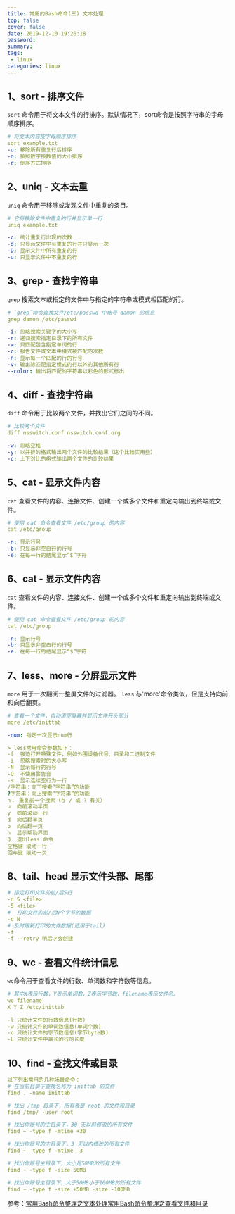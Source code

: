 ```yaml
---
title: 常用的Bash命令(三) 文本处理
top: false
cover: false
date: 2019-12-10 19:26:18
password:
summary:
tags: 
 - linux
categories: linux
---
```


## 1、sort - 排序文件
`sort` 命令用于将文本文件的行排序。默认情况下，sort命令是按照字符串的字母顺序排序。
```yaml
# 将文本内容按字母顺序排序
sort example.txt
-u: 移除所有重复行后排序 
-n: 按照数字按数值的大小排序
-r: 倒序方式排序
```
## 2、uniq - 文本去重
`uniq` 命令用于移除或发现文件中重复的条目。
```yaml
# 它将移除文件中重复的行并显示单一行
uniq example.txt

-c: 统计重复行出现的次数
-d: 只显示文件中有重复的行并只显示一次
-D: 显示文件中所有重复的行
-u: 只显示文件中不重复的行
```
## 3、grep - 查找字符串
`grep` 搜索文本或指定的文件中与指定的字符串或模式相匹配的行。
```yaml
# `grep`命令查找文件/etc/passwd 中帐号 damon 的信息
grep damon /etc/passwd

-i: 忽略搜索关键字的大小写
-r: 递归搜索指定目录下的所有文件
-w: 只匹配包含指定单词的行
-c: 报告文件或文本中模式被匹配的次数
-n: 显示每一个匹配的行的行号
-v: 输出除匹配指定模式的行以外的其他所有行
--color: 输出将匹配的字符串以彩色的形式标出
```
## 4、diff - 查找字符串
`diff` 命令用于比较两个文件，并找出它们之间的不同。
```yaml
# 比较两个文件
diff nsswitch.conf nsswitch.conf.org

-w: 忽略空格
-y: 以并排的格式输出两个文件的比较结果（这个比较实用些）
-c: 上下对比的格式输出两个文件的比较结果
```
## 5、cat - 显示文件内容
`cat` 查看文件的内容、连接文件、创建一个或多个文件和重定向输出到终端或文件。
```yaml
# 使用 cat 命令查看文件 /etc/group 的内容
cat /etc/group

-n: 显示行号
-b: 只显示非空白行的行号
-e: 在每一行的结尾显示“$”字符
```
## 6、cat - 显示文件内容
`cat` 查看文件的内容、连接文件、创建一个或多个文件和重定向输出到终端或文件。
```yaml
# 使用 cat 命令查看文件 /etc/group 的内容
cat /etc/group

-n: 显示行号
-b: 只显示非空白行的行号
-e: 在每一行的结尾显示“$”字符
```
## 7、less、more - 分屏显示文件
`more` 用于一次翻阅一整屏文件的过滤器。
`less` 与'more'命令类似，但是支持向前和向后翻页。

```yaml
# 查看一个文件，自动清空屏幕并显示文件开头部分
more /etc/inittab

-num: 指定一次显示num行

> less常用命令参数如下：
-f  强迫打开特殊文件，例如外围设备代号、目录和二进制文件
-i  忽略搜索时的大小写
-N  显示每行的行号
-Q  不使用警告音
-s  显示连续空行为一行
/字符串：向下搜索“字符串”的功能
?字符串：向上搜索“字符串”的功能
n： 重复前一个搜索（与 / 或 ? 有关）
u  向前滚动半页
y  向前滚动一行
d  向后翻半页
b  向后翻一页
h  显示帮助界面
Q  退出less 命令
空格键 滚动一行
回车键 滚动一页
```
## 8、tail、head 显示文件头部、尾部
```yaml
# 指定打印文件的前/后5行
-n 5 <file>
-5 <file>
#  打印文件的前/后N个字节的数据
-c N
# 及时跟新打印的文件数据(适用于tail)
-f
-f --retry 稍后才会创建
```

## 9、wc - 查看文件统计信息
`wc`命令用于查看文件的行数、单词数和字符数等信息。
```yaml
# 其中X表示行数，Y表示单词数，Z表示字节数，filename表示文件名。
wc filename
X Y Z /etc/inittab

-l 只统计文件的行数信息(行数)
-w 只统计文件的单词数信息(单词个数)
-c 只统计文件的字节数信息(字节byte数)
-L 只统计文件中最长的行的长度
```

## 10、find - 查找文件或目录
```yaml
以下列出常用的几种场景命令：
# 在当前目录下查找名称为 inittab 的文件
find . -name inittab

# 找出 /tmp 目录下，所有者是 root 的文件和目录
find /tmp/ -user root

# 找出你账号的主目录下，30 天以前修改的所有文件
find ~ -type f -mtime +30

# 找出你账号的主目录下，3 天以内修改的所有文件
find ~ -type f -mtime -3

# 找出你账号主目录下，大小是50MB的所有文件
find ~ -type f -size 50MB

# 找出你账号主目录下，大于50MB小于100MB的所有文件
find ~ -type f -size +50MB -size -100MB
```

参考：[常用Bash命令整理之文本处理](https://blinkfox.github.io/2018/10/11/ruan-jian-gong-ju/linux/chang-yong-bash-ming-ling-zheng-li-zhi-wen-ben-chu-li/)[常用Bash命令整理之查看文件和目录](https://blinkfox.github.io/2018/10/09/ruan-jian-gong-ju/linux/chang-yong-bash-ming-ling-zheng-li-zhi-cha-kan-wen-jian-he-mu-lu/)
